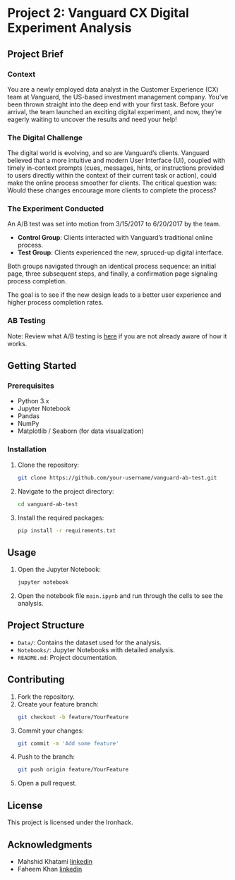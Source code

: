 # Project 2: Vanguard CX Digital Experiment Analysis

## Project Brief

### Context
You are a newly employed data analyst in the Customer Experience (CX) team at Vanguard, the US-based investment management company. You’ve been thrown straight into the deep end with your first task. Before your arrival, the team launched an exciting digital experiment, and now, they’re eagerly waiting to uncover the results and need your help!

### The Digital Challenge
The digital world is evolving, and so are Vanguard’s clients. Vanguard believed that a more intuitive and modern User Interface (UI), coupled with timely in-context prompts (cues, messages, hints, or instructions provided to users directly within the context of their current task or action), could make the online process smoother for clients. The critical question was: Would these changes encourage more clients to complete the process?

### The Experiment Conducted
An A/B test was set into motion from 3/15/2017 to 6/20/2017 by the team.

- **Control Group**: Clients interacted with Vanguard’s traditional online process.
- **Test Group**: Clients experienced the new, spruced-up digital interface.

Both groups navigated through an identical process sequence: an initial page, three subsequent steps, and finally, a confirmation page signaling process completion.

The goal is to see if the new design leads to a better user experience and higher process completion rates.

### AB Testing
Note: Review what A/B testing is [here](https://www.optimizely.com/optimization-glossary/ab-testing/) if you are not already aware of how it works.

## Getting Started

### Prerequisites
- Python 3.x
- Jupyter Notebook
- Pandas
- NumPy
- Matplotlib / Seaborn (for data visualization)

### Installation
1. Clone the repository:
    ```sh
    git clone https://github.com/your-username/vanguard-ab-test.git
    ```
2. Navigate to the project directory:
    ```sh
    cd vanguard-ab-test
    ```
3. Install the required packages:
    ```sh
    pip install -r requirements.txt
    ```

## Usage
1. Open the Jupyter Notebook:
    ```sh
    jupyter notebook
    ```
2. Open the notebook file `main.ipynb` and run through the cells to see the analysis.

## Project Structure
- `Data/`: Contains the dataset used for the analysis.
- `Notebooks/`: Jupyter Notebooks with detailed analysis.
- `README.md`: Project documentation.

## Contributing
1. Fork the repository.
2. Create your feature branch:
    ```sh
    git checkout -b feature/YourFeature
    ```
3. Commit your changes:
    ```sh
    git commit -m 'Add some feature'
    ```
4. Push to the branch:
    ```sh
    git push origin feature/YourFeature
    ```
5. Open a pull request.

## License
This project is licensed under the Ironhack.

## Acknowledgments
- Mahshid Khatami [linkedin](https://www.linkedin.com/in/mahshidkhatami-data-analyst)
- Faheem Khan [linkedin](https://https://www.linkedin.com/in/faheem-j-khan-1b9ba19a/)

